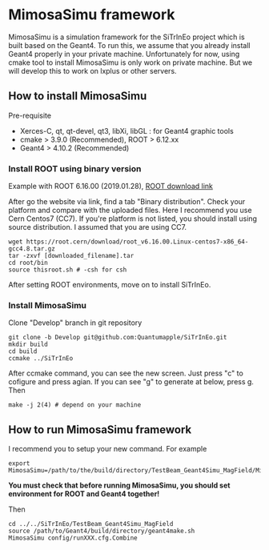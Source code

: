 MimosaSimu framework
====================
MimosaSimu is a simulation framework for the SiTrInEo project which is built based on the Geant4. To run this, we assume that you already install Geant4 properly in your private machine. 
Unfortunately for now, using cmake tool to install MimosaSimu is only work on private machine.
But we will develop this to work on lxplus or other servers.

## How to install MimosaSimu 

Pre-requisite
- Xerces-C, qt, qt-devel, qt3, libXi, libGL : for Geant4 graphic tools
- cmake > 3.9.0 (Recommended), ROOT > 6.12.xx
- Geant4 > 4.10.2 (Recommended)

### Install ROOT using binary version

Example with ROOT 6.16.00 (2019.01.28), [ROOT download link](https://root.cern.ch/content/release-61600)

After go the website via link, find a tab "Binary distribution".
Check your platform and compare with the uploaded files.
Here I recommend you use Cern Centos7 (CC7). 
If you're platform is not listed, you should install using source distribution.
I assumed that you are using CC7.

```
wget https://root.cern/download/root_v6.16.00.Linux-centos7-x86_64-gcc4.8.tar.gz
tar -zxvf [downloaded_filename].tar
cd root/bin
source thisroot.sh # -csh for csh
```

After setting ROOT environments, move on to install SiTrInEo.

### Install MimosaSimu

Clone "Develop" branch in git repository
```
git clone -b Develop git@github.com:Quantumapple/SiTrInEo.git
mkdir build
cd build
ccmake ../SiTrInEo
```
After ccmake command, you can see the new screen.
Just press "c" to cofigure and press agian.
If you can see "g" to generate at below, press g.
Then
```
make -j 2(4) # depend on your machine
```

## How to run MimosaSimu framework
I recommend you to setup your new command.
For example
```
export MimosaSimu=/path/to/the/build/directory/TestBeam_Geant4Simu_MagField/MimosaSimu
```
**You must check that before running MimosaSimu, you should set environment for ROOT and Geant4 together!**

Then
```
cd ../../SiTrInEo/TestBeam_Geant4Simu_MagField
source /path/to/Geant4/build/directory/geant4make.sh
MimosaSimu config/runXXX.cfg.Combine
```





